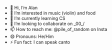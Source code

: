 - 👋 Hi, I’m Alan
- 👀 I’m interested in music (violin) and food
- 🌱 I’m currently learning CS
- 💞️ I’m looking to collaborate on \_00_/
- 📫 How to reach me: @pile_of_random on Insta
- 😄 Pronouns: He/Him
- ⚡ Fun fact: I can speak canto

<!---
pile-of-random/pile-of-random is a ✨ special ✨ repository because its `README.md` (this file) appears on your GitHub profile.
You can click the Preview link to take a look at your changes.
--->
